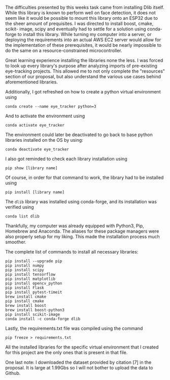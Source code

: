 The difficulties presented by this weeks task came from installing Dlib itself. While this library is known to perform well on face detection, it does not 
seem like it would be possible to mount this library onto an ESP32 due to the sheer amount of prequisites. I was directed to install boost, cmake, scikit-
image, scipy and eventually had to settle for a solution using conda-forge to install this library. While turning my computer into a server, or deploying 
the requirements into an actual AWS EC2 server would allow for the implementation of these prerequisites, it would be nearly impossible to do the same on a 
resource-constrained microcontroller. 

Great learning experience installing the libraries none the less. I was forced to look up every library's purpose after analyzing imports of pre-existing 
eye-tracking projects. This allowed me to not only complete the "resources" section of our proposal, but also understand the various use cases behind 
aforementioned libraries. 

Additionally, I got refreshed on how to create a python virtual environment using 

```
conda create --name eye_tracker python=3
```

And to activate the environment using 

```
conda activate eye_tracker
```

The environment could later be deactivated to go back to base python libraries installed on the OS by using:

```
conda deactivate eye_tracker
```

I also got reminded to check each library installation using 

```
pip show [library name]
```

Of course, in order for that command to work, the library had to be installed using 

```
pip install [library name]
```

The `dlib` library was installed using conda-forge, and its installation was verified using 

```
conda list dlib
```

Thankfully, my computer was already equipped with Python3, Pip, Homebrew and Anaconda. The aliases for these package managers were also properly setup for 
my liking. This made the installation process much smoother. 

The complete list of commands to install all necessary libraries:

```
pip install --upgrade pip 
pip install numpy
pip install scipy
pip install tensorflow
pip install matplotlib
pip install opencv_python
pip install Flask
pip install pytest-timeit
brew install cmake
pip install cmake
brew install boost
brew install boost-python3
pip install scikit-image
conda install -c conda-forge dlib
```

Lastly, the requirements.txt file was compiled using the command

```
pip freeze > requirements.txt
```

All the installed libraries for the specific virtual environment that I created for this project are the only ones that is present in that file.

One last note: I downloaded the dataset provided by citation [7] in the proposal. It is large at 1.99Gbs so I will not bother to upload the data to Github. 
